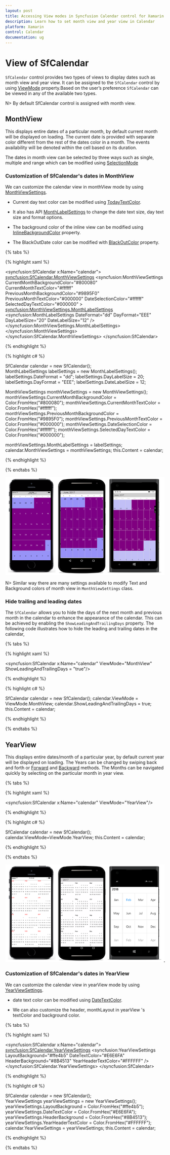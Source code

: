 ```yaml
---
layout: post
title: Accessing View modes in Syncfusion Calendar control for Xamarin.Forms
description: Learn how to set month view and year view in Calendar
platform: Xamarin
control: Calendar
documentation: ug
---
```


# View of SfCalendar

`SfCalendar` control provides two types of views to display dates such as month view and year view. It can be assigned to the `SfCalendar` control by using [ViewMode](https://help.syncfusion.com/cr/xamarin/Syncfusion.SfCalendar.XForms~Syncfusion.SfCalendar.XForms.SfCalendar~ViewMode.html) property.Based on the user’s preference `SfCalendar` can be viewed in any of the available two types.

N> By default SfCalendar control is assigned with month view. 

## MonthView

This displays entire dates of a particular month, by default current month will be displayed on loading. The current date is provided with separate color different from the rest of the dates color in a month. The events availability will be denoted within the cell based on its duration.

The dates in month view can be selected by three ways such as single, multiple and range which can be modified using [SelectionMode](https://help.syncfusion.com/cr/xamarin/Syncfusion.SfCalendar.XForms~Syncfusion.SfCalendar.XForms.SfCalendar~SelectionMode.html)

### Customization of SfCalendar's dates in MonthView

We can customize the calendar view in monthView mode by using [MonthViewSettings](https://help.syncfusion.com/cr/xamarin/Syncfusion.SfCalendar.XForms~Syncfusion.SfCalendar.XForms.MonthViewSettings.html). 

* Current day text color can be modified using [TodayTextColor](https://help.syncfusion.com/cr/xamarin/Syncfusion.SfCalendar.XForms~Syncfusion.SfCalendar.XForms.MonthViewSettings~TodayTextColor.html).

* It also has API [MonthLabelSettings](https://help.syncfusion.com/cr/xamarin/Syncfusion.SfCalendar.XForms~Syncfusion.SfCalendar.XForms.MonthLabelSettings.html) to change the date text size, day text size and format options.

* The background color of the inline view can be modified using [InlineBackgroundColor](https://help.syncfusion.com/cr/xamarin/Syncfusion.SfCalendar.XForms~Syncfusion.SfCalendar.XForms.MonthViewSettings~InlineBackgroundColor.html) property.

* The BlackOutDate color can be modified with [BlackOutColor](https://help.syncfusion.com/cr/xamarin/Syncfusion.SfCalendar.XForms~Syncfusion.SfCalendar.XForms.MonthViewSettings~BlackoutColor.html) property.

{% tabs %}

{% highlight xaml %}

<syncfusion:SfCalendar x:Name="calendar">
            <syncfusion:SfCalendar.MonthViewSettings>
                  <syncfusion:MonthViewSettings 
                        CurrentMonthBackgroundColor="#800080"
                        CurrentMonthTextColor="#ffffff"
                        PreviousMonthBackgroundColor="#9895F0"
                        PreviousMonthTextColor="#000000"
                        DateSelectionColor="#ffffff"
                        SelectedDayTextColor="#000000"
                        >
                     <syncfusion:MonthViewSettings.MonthLabelSettings>  
                       <syncfusion:MonthLabelSettings
                         DateFormat="dd"
                         DayFormat="EEE"
                         DayLabelSize="20"
                         DateLabelSize="12"
                         />
                     </syncfusion:MonthViewSettings.MonthLabelSettings>
                </syncfusion:MonthViewSettings>
           </syncfusion:SfCalendar.MonthViewSettings>
</syncfusion:SfCalendar>  

{% endhighlight %}

{% highlight c# %}
	
SfCalendar calendar = new SfCalendar();    
MonthLabelSettings labelSettings = new MonthLabelSettings();
labelSettings.DateFormat = "dd";
labelSettings.DayLabelSize = 20;
labelSettings.DayFormat = "EEE";
labelSettings.DateLabelSize = 12;

MonthViewSettings monthViewSettings = new MonthViewSettings();
monthViewSettings.CurrentMonthBackgroundColor = Color.FromHex("#800080");
monthViewSettings.CurrentMonthTextColor = Color.FromHex("#ffffff");
monthViewSettings.PreviousMonthBackgroundColor = Color.FromHex("#9895F0");
monthViewSettings.PreviousMonthTextColor = Color.FromHex("#000000");
monthViewSettings.DateSelectionColor = Color.FromHex("#ffffff");
monthViewSettings.SelectedDayTextColor = Color.FromHex("#000000");

monthViewSettings.MonthLabelSettings = labelSettings;
calendar.MonthViewSettings = monthViewSettings;
this.Content = calendar;
	
{% endhighlight %}

{% endtabs %}

![Month View in Xamarin.Forms Calendar ](images/xamarin.forms-calendar-monthview-customization.png)


N> Similar way there are many settings available to modify Text and Background colors of month view in `MonthViewSettings` class.

### Hide trailing and leading dates

The `SfCalendar` allows you to hide the days of the next month and previous month in the calendar to enhance the appearance of the calendar. This can be achieved by enabling the `ShowLeadingAndTrailingDays` property. The following code illustrates how to hide the leading and trailing dates in the calendar,

{% tabs %}

{% highlight xaml %}

<syncfusion:SfCalendar  x:Name="calendar" ViewMode="MonthView" ShowLeadingAndTrailingDays = "true"/>

{% endhighlight %}

{% highlight c# %}

SfCalendar calendar = new SfCalendar();
calendar.ViewMode = ViewMode.MonthView;
calendar.ShowLeadingAndTrailingDays = true;
this.Content = calendar;
 
{% endhighlight %}

{% endtabs %}

## YearView

This displays entire dates/month of a particular year, by default current year will be displayed on loading. The Years can be changed by swiping back and forth or [Forward](https://help.syncfusion.com/cr/xamarin/Syncfusion.SfCalendar.XForms~Syncfusion.SfCalendar.XForms.SfCalendar~Forward.html) and [Backward](https://help.syncfusion.com/cr/xamarin/Syncfusion.SfCalendar.XForms~Syncfusion.SfCalendar.XForms.SfCalendar~Backward.html) methods. The Months can be navigated quickly by selecting on the particular month in year view.

{% tabs %}

{% highlight xaml %}

<syncfusion:SfCalendar  x:Name="calendar" ViewMode="YearView"/>

{% endhighlight %}

{% highlight c# %}

SfCalendar calendar = new SfCalendar();
calendar.ViewMode=ViewMode.YearView;
this.Content = calendar;
 
{% endhighlight %}

{% endtabs %}
 
![YearView in Xamarin.Forms Calendar](images/xamarin.forms-calendar-yearview-customization.png)

### Customization of SfCalendar's dates in YearView

We can customize the calendar view in yearView mode by using [YearViewSettings](https://help.syncfusion.com/cr/xamarin/Syncfusion.SfCalendar.XForms~Syncfusion.SfCalendar.XForms.YearViewSettings.html). 

*  date text color can be modified using [DateTextColor](https://help.syncfusion.com/cr/xamarin/Syncfusion.SfCalendar.XForms~Syncfusion.SfCalendar.XForms.YearViewSettings~DateTextColor.html).

* We can also customize the header, monthLayout in yearView 's textColor and background color.

{% tabs %}

{% highlight xaml %}

<syncfusion:SfCalendar x:Name="calendar">
             <syncfusion:SfCalendar.YearViewSettings>
                    <syncfusion:YearViewSettings 
                        LayoutBackground="#ffe4b5"
                        DateTextColor="#E6E6FA"
                        HeaderBackground="#8B4513"
                        YearHeaderTextColor="#FFFFFF"
                    />
                </syncfusion:SfCalendar.YearViewSettings>
</syncfusion:SfCalendar>    

{% endhighlight %}

{% highlight c# %}
	
SfCalendar calendar = new SfCalendar();        
YearViewSettings yearViewSettings = new YearViewSettings();
yearViewSettings.LayoutBackground = Color.FromHex("#ffe4b5");
yearViewSettings.DateTextColor = Color.FromHex("#E6E6FA");
yearViewSettings.HeaderBackground = Color.FromHex("#8B4513");
yearViewSettings.YearHeaderTextColor = Color.FromHex("#FFFFFF");
calendar.YearViewSettings = yearViewSettings;
this.Content = calendar;

{% endhighlight %}

{% endtabs %}


